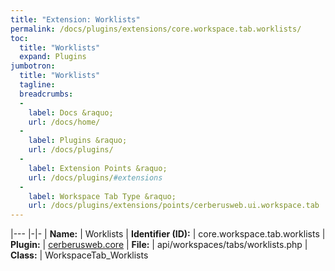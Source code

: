 ```yaml
---
title: "Extension: Worklists"
permalink: /docs/plugins/extensions/core.workspace.tab.worklists/
toc:
  title: "Worklists"
  expand: Plugins
jumbotron:
  title: "Worklists"
  tagline: 
  breadcrumbs:
  -
    label: Docs &raquo;
    url: /docs/home/
  -
    label: Plugins &raquo;
    url: /docs/plugins/
  -
    label: Extension Points &raquo;
    url: /docs/plugins/#extensions
  -
    label: Workspace Tab Type &raquo;
    url: /docs/plugins/extensions/points/cerberusweb.ui.workspace.tab
---
```


|---
|-|-
| **Name:** | Worklists
| **Identifier (ID):** | core.workspace.tab.worklists
| **Plugin:** | [cerberusweb.core](/docs/plugins/cerberusweb.core/)
| **File:** | api/workspaces/tabs/worklists.php
| **Class:** | WorkspaceTab_Worklists

